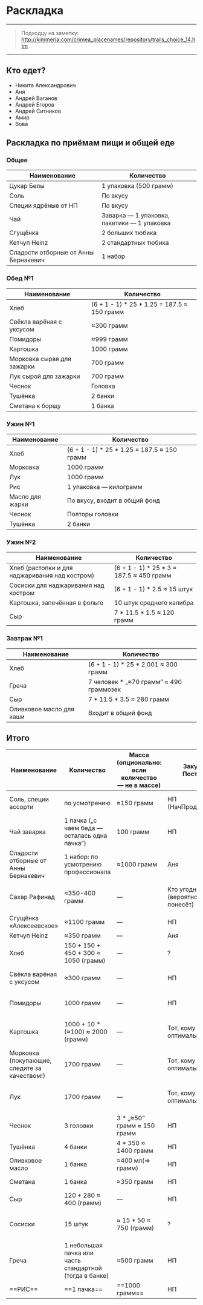 # Раскладка

____

> Подходцу на заметку: http://kimmeria.com/crimea_placenames/repository/trails_choice_14.htm

______

## Кто едет?

- Никита Александрович
- Аня
- Андрей Ваганов
- Андрей Егоров
- Андрей Ситников
- Амир
- Вова

## Раскладка по приёмам пищи и общей еде

### Общее

| Наименование                         | Количество                                  |
| ------------------------------------ | ------------------------------------------- |
| Цукар Белы                           | 1 упаковка (500 грамм)                      |
| Соль                                 | По вкусу                                    |
| Специи ядрёные от НП                 | По вкусу                                    |
| Чай                                  | Заварка — 1 упаковка, пакетики — 1 упаковка |
| Сгущёнка                             | 2 больших тюбика                            |
| Кетчуп Heinz                         | 2 стандартных тюбика                        |
| Сладости отборные от Анны Бернакевич | 1 набор                                     |


### Обед №1

| Наименование               | Количество                                   |
| -------------------------- | -------------------------------------------- |
| Хлеб                       | (6 + 1 - 1) \* 25 * 1.25 = 187.5 ≈ 150 грамм |
| Свёкла варёная с уксусом   | ≈300 грамм                                   |
| Помидоры                   | ≈999 грамм                                   |
| Картошка                   | 1000 грамм                                   |
| Морковка сырая для зажарки | 700 грамм                                    |
| Лук сырой для зажарки      | 700 грамм                                    |
| Чеснок                     | Головка                                      |
| Тушёнка                    | 2 банки                                      |
| Сметана к борщу            | 1 банка                                      |

### Ужин №1

| Наименование    | Количество                                   |
| --------------- | -------------------------------------------- |
| Хлеб            | (6 + 1 - 1) \* 25 * 1.25 = 187.5 ≈ 150 грамм |
| Морковка        | 1000 грамм                                   |
| Лук             | 1000 грамм                                   |
| Рис             | 1 упаковка — килограмм                       |
| Масло для жарки | По вкусу, входит в общий фонд                |
| Чеснок          | Полторы головки                              |
| Тушёнка         | 2 банки                                      |

### Ужин №2

| Наименование                                   | Количество                                |
| ---------------------------------------------- | ----------------------------------------- |
| Хлеб (растопки и для наджаривания над костром) | (6 + 1 - 1) \* 25 * 3 = 187.5 ≈ 450 грамм |
| Сосиски для наджаривания над костром           | (6 + 1 - 1) * 2.5 ≈ 15 штук               |
| Картошка, запечённая в фольге                  | 10 штук среднего калибра                  |
| Сыр                                            | 7 * 11.5 * 1.5 ≈ 120 грамм                |

### Завтрак №1

| Наименование             | Количество                              |
| ------------------------ | --------------------------------------- |
| Хлеб                     | (6 + 1 - 1) \* 25 * 2.001 ≈ 300 грамм   |
| Греча                    | 7 человек * „≈70 грамм” ≈ 490 граммозек |
| Сыр                      | 7 * 11.5 * 3.5 ≈ 280 грамм              |
| Оливковое масло для каши | Входит в общий фонд                     |

### 

## Итого

| Наименование                         | Количество | Масса (опционально: если количество — не в массе) | Закупщик/Поставщик   | Требуется передача?, Передаточный коэффициент боли (ПКБ) |
| ------------------------------------ | ---------- | -------------------- | -------------------- | -------------------- |
| Соль, специи ассорти | по усмотрению | ≈150 грамм | НП (НачПрод*ПоМорДе*л) | ❌, ПКБ бесконечно высокий |
| Чай заварка | 1 пачка („с чаем беда — осталась одна пачка”) | 100 грамм | НП                   | ✅, ПКБ низкий |
| Сладости отборные от Анны Бернакевич         | 1 набор: по усмотрению профессионала | ≈1000 грамм | Аня       | ?, ПКБ средний |
| Сахар Рафинад | ≈350-400 грамм | — | Кто угодно (вероятно, тот, кто понесёт) | «0», так как покупает тот, кому выгоднее нести |
| Сгущёнка «Алексеевское» | ≈1100 грамм | — | НП | ✅, ПКБ низкий |
| Кетчуп Heinz | ≈350 грамм | — | Аня | ✅, ПКБ низкий |
| Хлеб | 150 + 150 + 450 + 300 ≈ 1050 (грамм) | — | ? | ✅, ПКБ низкий |
| Свёкла варёная с уксусом | ≈300 грамм | — | НП | ❌, ПКБ бесконечно высокий |
| Помидоры | 1000 грамм | — | НП | ≈, ПКБ средне-высокий                                    |
| Картошка | 1000 + 10 * (≈100) ≈ 2000 (грамм) | — | Тот, кому оптимально нести | «0», так как покупает тот, кому выгоднее нести |
| Морковка (покупающие, следите за качеством!) | 1700 грамм | — | Тот, кому оптимально нести | «0», так как покупает тот, кому выгоднее нести |
| Лук | 1700 грамм | — | Тот, кому оптимально нести | «0», так как покупает тот, кому выгоднее нести |
| Чеснок | 3 головки | 3 * „≈50” грамм ≈ 150 грамм | НП | ≈, ПКБ средний |
| Тушёнка | 4 банки | 4 * 350 ≈ 1400 грамм | НП | ✅, ПКБ низкий |
| Оливковое масло | 1 банка | ≈400 мл($\Rightarrow$ грамм) | НП | ✅, ПКБ низкий |
| Сметана | 1 банка | ≈350 грамм | НП | ✅, ПКБ почти низкий |
| Сыр | 120 + 280 ≈ 400 (грамм) | — | НП | ✅, ПКБ низкий |
| Сосиски | 15 штук | ≈ 15 * 50 ≈ 750 (грамм) | ? | «0», так как покупает тот, кому выгоднее нести |
| Греча | 1 небольшая пачка или часть стандартной (тогда в банке) | ≈500 грамм | НП | ✅, ПКБ низкий |
| ==РИС== | ==1 пачка== | ==1000 грамм== | НП | ✅, ПКБ низкий |